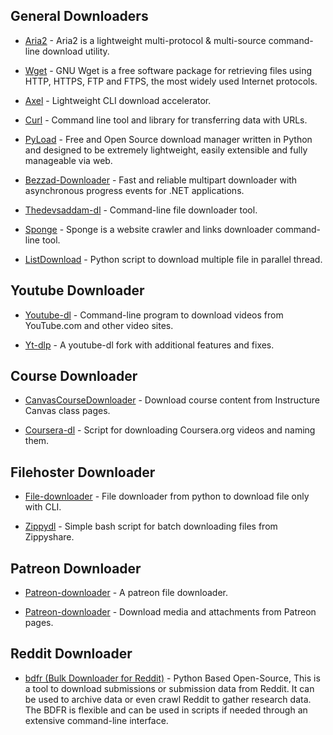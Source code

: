 ## General Downloaders

-   [Aria2](https://aria2.github.io/) - Aria2 is a lightweight multi-protocol & multi-source command-line download utility.

-   [Wget](https://www.gnu.org/software/wget) - GNU Wget is a free software package for retrieving files using HTTP, HTTPS, FTP and FTPS, the most widely used Internet protocols.

-   [Axel](https://github.com/axel-download-accelerator/axel) - Lightweight CLI download accelerator.

-   [Curl](https://curl.se/) - Command line tool and library for transferring data with URLs.

-   [PyLoad](https://pyload.net/) - Free and Open Source download manager written in Python and designed to be extremely lightweight, easily extensible and fully manageable via web.

-   [Bezzad-Downloader](https://github.com/bezzad/Downloader) - Fast and reliable multipart downloader with asynchronous progress events for .NET applications.

-   [Thedevsaddam-dl](https://github.com/thedevsaddam/dl) - Command-line file downloader tool.

-   [Sponge](https://github.com/spypunk/sponge) - Sponge is a website crawler and links downloader command-line tool.

-   [ListDownload](https://github.com/Alfystar/listDownload) - Python script to download multiple file in parallel thread.

## Youtube Downloader

-   [Youtube-dl](https://github.com/ytdl-org/youtube-dl) - Command-line program to download videos from YouTube.com and other video sites.

-   [Yt-dlp](https://github.com/yt-dlp/yt-dlp) - A youtube-dl fork with additional features and fixes.

## Course Downloader

-   [CanvasCourseDownloader](https://github.com/arjungandhi/CanvasCourseDownloader) - Download course content from Instructure Canvas class pages.

-   [Coursera-dl](https://github.com/coursera-dl/coursera-dl) - Script for downloading Coursera.org videos and naming them.

## Filehoster Downloader

-   [File-downloader](https://github.com/XniceCraft/file-downloader) - File downloader from python to download file only with CLI.

-   [Zippydl](https://github.com/AvinashReddy3108/zippydl) - Simple bash script for batch downloading files from Zippyshare.

## Patreon Downloader

-   [Patreon-downloader](https://github.com/TheOnlyBeardedBeast/patreon-downloader) - A patreon file downloader.

-   [Patreon-downloader](https://github.com/sneat/patreon-downloader) - Download media and attachments from Patreon pages.

## Reddit Downloader

-   [bdfr (Bulk Downloader for Reddit)](https://github.com/aliparlakci/bulk-downloader-for-reddit) - Python Based Open-Source, This is a tool to download submissions or submission data from Reddit. It can be used to archive data or even crawl Reddit to gather research data. The BDFR is flexible and can be used in scripts if needed through an extensive command-line interface.
